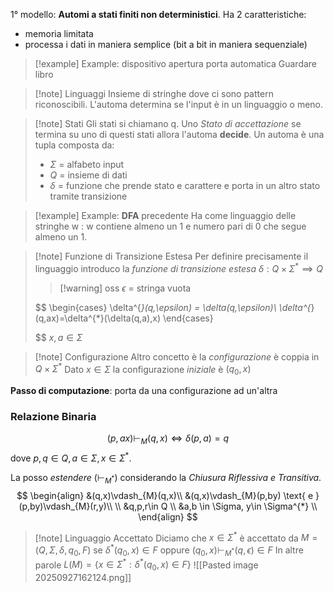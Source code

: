 1° modello: **Automi a stati finiti non deterministici**.
Ha 2 caratteristiche:
- memoria limitata
- processa i dati in maniera semplice (bit a bit in maniera sequenziale)

>[!example] Example: dispositivo apertura porta automatica
>Guardare libro

>[!note] Linguaggi
>Insieme di stringhe dove ci sono pattern riconoscibili. L'automa determina se l'input è in un linguaggio o meno.

>[!note] Stati
>Gli stati si chiamano q. Uno *Stato di accettazione* se termina su uno di questi stati allora l'automa **decide**. Un automa è una tupla composta da:
>- $\Sigma$ = alfabeto input
>- $Q$ = insieme di dati
>- $\delta$ = funzione che prende stato e carattere e porta in un altro stato tramite transizione

>[!example] Example: **DFA** precedente
>Ha come linguaggio delle stringhe w : w contiene almeno un 1 e numero pari di 0 che segue almeno un 1.

>[!note] Funzione di Transizione Estesa
>Per definire precisamente il linguaggio introduco la *funzione di transizione estesa*
>$\delta:Q \times \Sigma^{*}\implies Q$
>>[!warning] oss $\epsilon$ = stringa vuota
>
>$$
>\begin{cases}
>\delta^{*}(q,\epsilon) = \delta(q,\epsilon)\\
>\delta^{*}(q,ax)=\delta^{*}(\delta(q,a),x)
>\end{cases}
>
>$$
>$x,a\in\Sigma$

>[!note] Configurazione
>Altro concetto è la *configurazione* è coppia in $Q\times\Sigma^{*}$ 
>Dato $x \in \Sigma$ la configurazione *iniziale* è $(q_{0},x)$

**Passo di computazione**: porta da una configurazione ad un'altra
### Relazione Binaria
$$
(p,ax) \vdash_{M} (q,x) \iff \delta(p,a)=q 
$$
dove $p,q\in Q,a\in\Sigma,x \in \Sigma^{*}$.

La posso *estendere* ($\vdash_{M^{*}}$) considerando la *Chiusura Riflessiva e Transitiva*.
$$
\begin{align}
&(q,x)\vdash_{M}(q,x)\\
&(q,x)\vdash_{M}(p,by) \text{ e } (p,by)\vdash_{M}(r,y)\\ \\
&q,p,r\in Q \\
&a,b \in \Sigma, y\in \Sigma^{*} \\
\end{align}
$$
>[!note] Linguaggio Accettato
>Diciamo che $x  \in \Sigma^{*}$ è accettato da $M=(Q,\Sigma,\delta,q_{0},F)$ se $\delta^{*}(q_{0},x)\in F$
>oppure
>$(q_{0},x)\vdash_{M^{*}}(q,\epsilon)\in F$
>In altre parole $L(M)=\{ x \in \Sigma^{*}:\delta^{*}(q_{0},x)\in F\}$
>![[Pasted image 20250927162124.png]]






